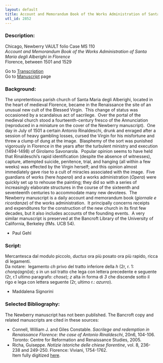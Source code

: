```yaml
---
layout: default
title: Account and Memorandum Book of the Works Administration of Santa Maria degli Alberighi in Florence
utl_id: 2852
---
```


###  Description:

Chicago, Newberry VAULT folio Case MS 110<br>
_Account and Memorandum Book of the Works Administration of Santa Maria degli Alberighi in Florence_<br>
Florence, between 1501 and 1529

Go to [Transcription](https://centerfordigitalhumanities.github.io/Newberry-Italian-paleography/transcriptions/025)<br>
Go to [Manuscript](https://centerfordigitalhumanities.github.io/Newberry-Italian-paleography/www/record.html?id=025) page 

###  Background:

The unpretentious parish church of Santa Maria degli Alberighi, located in the heart of medieval Florence, became in the Renaissance the site of an unusual new cult of the Blessed Virgin.  This change of status was occasioned by a scandalous act of sacrilege.  Over the portal of the medieval church stood a fourteenth-century fresco of the Annunciation (reproduced in a miniature on the cover of the Newberry manuscript).  One day in July of 1501 a certain Antonio Rinaldeschi, drunk and enraged after a session of heavy gambling losses, cursed the Virgin for his misfortune and threw a clump of dung at the image.  Blasphemy of the sort was punished vigorously in Florence in the years after the turbulent ministry and execution (1494-1498) of Girolamo Savonarola.  Popular opinion seems to have held that Rinaldeschi’s rapid identification (despite the absence of witnesses), capture, attempted suicide, penitence, trial, and hanging (all within a few weeks) was effected by the Virgin herself; and this opinion almost immediately gave rise to a cult of miracles associated with the image.  Five guardians of works (here _hoperai_) and a works administration (_Opera_) were quickly set up to rehouse the painting; they did so with a series of increasingly elaborate structures in the course of the sixteenth and seventeenth centuries to accommodate many new devotees.  The Newberry manuscript is a daily account and memorandum book (_giornale e ricordanze_) of the works administration.  It principally concerns receipts and expenditures for the construction of the new church in its first few decades, but it also includes accounts of the founding events.  A very similar manuscript is preserved at the Bancroft Library of the University of California, Berkeley (fMs. UCB 54).
-  Paul Gehl

###  Script:

Mercantesca dal modulo piccolo, _ductus_ ora più posato ora più rapido, ricca di legamenti.<br>
Da notare:  legamento _ch_ privo del tratto inferiore della _h_ (2r, r. 1: _chonp(agni)a_); _s_ in un sol tratto che lega con lettera precedente e seguente (2r, r.1 ultimo paragrafo: _chose_); _z_ alta in forma di _3_ che discende sotto il rigo e lega con lettera seguente (2r, ultimo r.: _azurro_).<br>
- Maddalena Signorini

###  Selected Bibliography:

The Newberry manuscript has not been published. The Bancroft copy and related manuscripts are cited in these sources:<br>
- Connell, William J. and Giles Constable. _Sacrilege and redemption in Renaissance Florence: the case of Antonio Rinaldeschi_, 20n6, 104-106. Toronto: Centre for Reformation and Renaissance Studies, 2005.<br>
- Richa, Guiseppe. _Notizie istoriche delle chiese fiorentine_, vol. 8, 236-238 and 249-250. Florence: Viviani, 1754-1762.<br>
Item fully digitized [here](http://collections.carli.illinois.edu/cdm/ref/collection/nby_dig/id/23297).<br>
